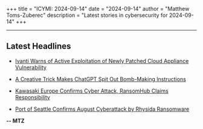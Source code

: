 +++
title = "ICYMI: 2024-09-14"
date = "2024-09-14"
author = "Matthew Toms-Zuberec"
description = "Latest stories in cybersecurity for 2024-09-14"
+++

---------------------------------------------------------------------------
## Latest Headlines
- [Ivanti Warns of Active Exploitation of Newly Patched Cloud Appliance Vulnerability](https://thehackernews.com/2024/09/ivanti-warns-of-active-exploitation-of.html)

- [A Creative Trick Makes ChatGPT Spit Out Bomb-Making Instructions](https://www.wired.com/story/chatgpt-jailbreak-homemade-bomb-instructions/)

- [Kawasaki Europe Confirms Cyber Attack, RansomHub Claims Responsibility](https://cybersecuritynews.com/kawasaki-europe-confirms-cyber-attack/)

- [Port of Seattle Confirms August Cyberattack by Rhysida Ransomware](https://cybersecuritynews.com/port-of-seattle-rhysida-ransomware/)

**-- MTZ**